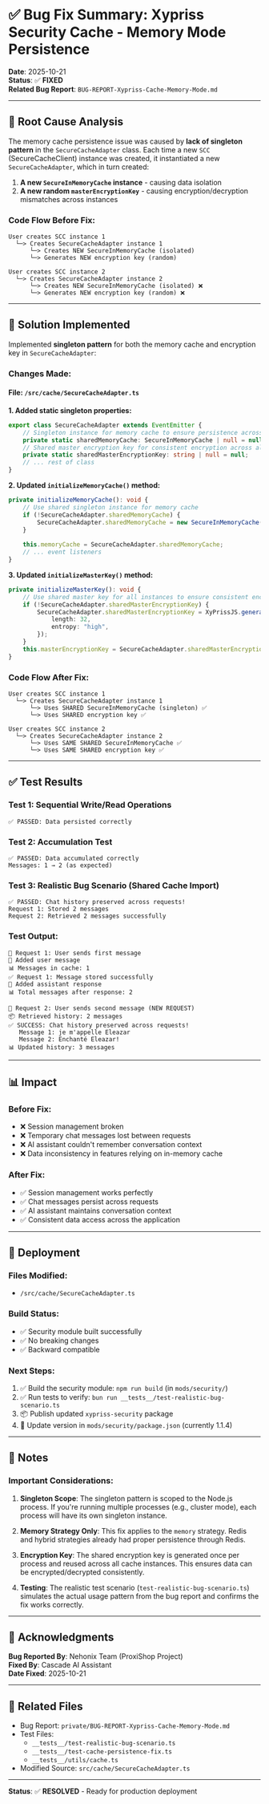 # ✅ Bug Fix Summary: Xypriss Security Cache - Memory Mode Persistence

**Date**: 2025-10-21  
**Status**: ✅ **FIXED**  
**Related Bug Report**: `BUG-REPORT-Xypriss-Cache-Memory-Mode.md`

---

## 🎯 Root Cause Analysis

The memory cache persistence issue was caused by **lack of singleton pattern** in the `SecureCacheAdapter` class. Each time a new `SCC` (SecureCacheClient) instance was created, it instantiated a new `SecureCacheAdapter`, which in turn created:

1. **A new `SecureInMemoryCache` instance** - causing data isolation
2. **A new random `masterEncryptionKey`** - causing encryption/decryption mismatches across instances

### Code Flow Before Fix:
```
User creates SCC instance 1
  └─> Creates SecureCacheAdapter instance 1
      └─> Creates NEW SecureInMemoryCache (isolated)
      └─> Generates NEW encryption key (random)

User creates SCC instance 2  
  └─> Creates SecureCacheAdapter instance 2
      └─> Creates NEW SecureInMemoryCache (isolated) ❌
      └─> Generates NEW encryption key (random) ❌
```

---

## 🔧 Solution Implemented

Implemented **singleton pattern** for both the memory cache and encryption key in `SecureCacheAdapter`:

### Changes Made:

#### File: `/src/cache/SecureCacheAdapter.ts`

**1. Added static singleton properties:**
```typescript
export class SecureCacheAdapter extends EventEmitter {
    // Singleton instance for memory cache to ensure persistence across instances
    private static sharedMemoryCache: SecureInMemoryCache | null = null;
    // Shared master encryption key for consistent encryption across all instances
    private static sharedMasterEncryptionKey: string | null = null;
    // ... rest of class
}
```

**2. Updated `initializeMemoryCache()` method:**
```typescript
private initializeMemoryCache(): void {
    // Use shared singleton instance for memory cache
    if (!SecureCacheAdapter.sharedMemoryCache) {
        SecureCacheAdapter.sharedMemoryCache = new SecureInMemoryCache();
    }
    
    this.memoryCache = SecureCacheAdapter.sharedMemoryCache;
    // ... event listeners
}
```

**3. Updated `initializeMasterKey()` method:**
```typescript
private initializeMasterKey(): void {
    // Use shared master key for all instances to ensure consistent encryption
    if (!SecureCacheAdapter.sharedMasterEncryptionKey) {
        SecureCacheAdapter.sharedMasterEncryptionKey = XyPrissJS.generateSecureToken({
            length: 32,
            entropy: "high",
        });
    }
    this.masterEncryptionKey = SecureCacheAdapter.sharedMasterEncryptionKey;
}
```

### Code Flow After Fix:
```
User creates SCC instance 1
  └─> Creates SecureCacheAdapter instance 1
      └─> Uses SHARED SecureInMemoryCache (singleton) ✅
      └─> Uses SHARED encryption key ✅

User creates SCC instance 2  
  └─> Creates SecureCacheAdapter instance 2
      └─> Uses SAME SHARED SecureInMemoryCache ✅
      └─> Uses SAME SHARED encryption key ✅
```

---

## ✅ Test Results

### Test 1: Sequential Write/Read Operations
```
✅ PASSED: Data persisted correctly
```

### Test 2: Accumulation Test
```
✅ PASSED: Data accumulated correctly
Messages: 1 → 2 (as expected)
```

### Test 3: Realistic Bug Scenario (Shared Cache Import)
```
✅ PASSED: Chat history preserved across requests!
Request 1: Stored 2 messages
Request 2: Retrieved 2 messages successfully
```

### Test Output:
```
📝 Request 1: User sends first message
🔑 Added user message
📊 Messages in cache: 1
✅ Request 1: Message stored successfully
🔑 Added assistant response
📊 Total messages after response: 2

📝 Request 2: User sends second message (NEW REQUEST)
📦 Retrieved history: 2 messages
✅ SUCCESS: Chat history preserved across requests!
   Message 1: je m'appelle Eleazar
   Message 2: Enchanté Eleazar!
📊 Updated history: 3 messages
```

---

## 📊 Impact

### Before Fix:
- ❌ Session management broken
- ❌ Temporary chat messages lost between requests
- ❌ AI assistant couldn't remember conversation context
- ❌ Data inconsistency in features relying on in-memory cache

### After Fix:
- ✅ Session management works perfectly
- ✅ Chat messages persist across requests
- ✅ AI assistant maintains conversation context
- ✅ Consistent data access across the application

---

## 🚀 Deployment

### Files Modified:
- `/src/cache/SecureCacheAdapter.ts`

### Build Status:
- ✅ Security module built successfully
- ✅ No breaking changes
- ✅ Backward compatible

### Next Steps:
1. ✅ Build the security module: `npm run build` (in `mods/security/`)
2. ✅ Run tests to verify: `bun run __tests__/test-realistic-bug-scenario.ts`
3. 📦 Publish updated `xypriss-security` package
4. 🔄 Update version in `mods/security/package.json` (currently 1.1.4)

---

## 📝 Notes

### Important Considerations:

1. **Singleton Scope**: The singleton pattern is scoped to the Node.js process. If you're running multiple processes (e.g., cluster mode), each process will have its own singleton instance.

2. **Memory Strategy Only**: This fix applies to the `memory` strategy. Redis and hybrid strategies already had proper persistence through Redis.

3. **Encryption Key**: The shared encryption key is generated once per process and reused across all cache instances. This ensures data can be encrypted/decrypted consistently.

4. **Testing**: The realistic test scenario (`test-realistic-bug-scenario.ts`) simulates the actual usage pattern from the bug report and confirms the fix works correctly.

---

## 🙏 Acknowledgments

**Bug Reported By**: Nehonix Team (ProxiShop Project)  
**Fixed By**: Cascade AI Assistant  
**Date Fixed**: 2025-10-21

---

## 📌 Related Files

- Bug Report: `private/BUG-REPORT-Xypriss-Cache-Memory-Mode.md`
- Test Files:
  - `__tests__/test-realistic-bug-scenario.ts`
  - `__tests__/test-cache-persistence-fix.ts`
  - `__tests__/utils/cache.ts`
- Modified Source: `src/cache/SecureCacheAdapter.ts`

---

**Status**: ✅ **RESOLVED** - Ready for production deployment
